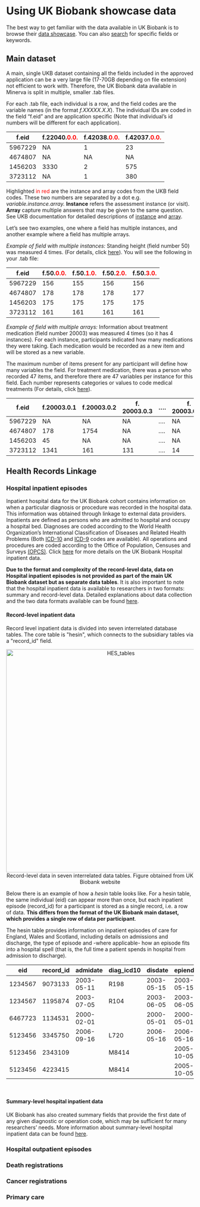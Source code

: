 # Using UK Biobank showcase data

The best way to get familiar with the data available in UK Biobank is to browse their [data showcase](https://biobank.ctsu.ox.ac.uk/crystal/browse.cgi). You can also [search](http://biobank.ctsu.ox.ac.uk/crystal/search.cgi) for specific fields or keywords.

## Main dataset

A main, single UKB dataset containing all the fields included in the approved application can be a very large file (17-70GB depending on file extension) not efficient to work with. Therefore, the UK Biobank data available in Minerva is split in multiple, smaller .tab files.

For each .tab file, each individual is a row, and the field codes are the variable names (in the format *f.XXXXX.X.X*). 
The individual IDs are coded in the field “f.eid” and are application specific (Note that individual’s id numbers will be different for each application).

<center>

| f.eid   | f.22040.<span style="color:red">0.0.</span> | f.42038.<span style="color:red">0.0.</span> | f.42037.<span style="color:red">0.0.</span> |
|---------|---------------------------------------------|-----------------------------------------------|-----------------------------------------------|
| 5967229 | NA                                          | 1                                             | 23                                            |
| 4674807 | NA                                          | NA                                            | NA                                            |
| 1456203 | 3330                                        | 2                                             | 575                                           |
| 3723112 | NA                                          | 1                                             | 380                                           |

</center>

Highlighted <span style="color:red">in red</span> are the instance and array codes from the UKB field codes. These two numbers are separated by a dot e.g. *variable.instance.array.*
**Instance** refers the assessment instance (or visit). **Array** capture multiple answers that may be given to the same question. See UKB documentation for detailed descriptions of [instance](https://biobank.ctsu.ox.ac.uk/crystal/instance.cgi?id=2) and [array](https://biobank.ctsu.ox.ac.uk/crystal/help.cgi?cd=array).

Let’s see two examples, one where a field has multiple instances, and another example where a field has multiple arrays. 

*Example of field with multiple instances:* Standing height (field number 50) was measured 4 times. (For details, click [here](https://biobank.ndph.ox.ac.uk/showcase/field.cgi?id=50)). You will see the following in your .tab file:

<center>

| f.eid   | f.50.<span style="color:red">0.0.</span> | f.50.<span style="color:red">1.0.</span> | f.50.<span style="color:red">2.0.</span> | f.50.<span style="color:red">3.0.</span> |
|---------|------------------------------------------|------------------------------------------|------------------------------------------|------------------------------------------|
| 5967229 | 156                                      | 155                                      | 156                                      | 156                                      |
| 4674807 | 178                                      | 178                                      | 178                                      | 177                                      |
| 1456203 | 175                                      | 175                                      | 175                                      | 175                                      |
| 3723112 | 161                                      | 161                                      | 161                                      | 161                                      |

</center>


*Example of field with multiple arrays:* Information about treatment medication (field number 20003) was measured 4 times (so it has 4 instances). 
For each instance, participants indicated how many medications they were taking. Each medication would be recorded as a new item and will be stored as a new variable. 

The maximum number of items present for any participant will define how many variables the field. 
For treatment medication, there was a person who recorded 47 items, and therefore there are 47 variables per instance for this field. Each number represents categories or values to code medical treatments (For details, click [here](https://biobank.ctsu.ox.ac.uk/crystal/coding.cgi?id=4)).

<center>

| f.eid   | f.20003.0.1 | f.20003.0.2 | f. 20003.0.3 | …. | f. 20003.0.47 |
|---------|-------------|-------------|--------------|----|---------------|
| 5967229 | NA          | NA          | NA           | …. | NA            |
| 4674807 | 178         | 1754        | NA           | …. | NA            |
| 1456203 | 45          | NA          | NA           | …. | NA            |
| 3723112 | 1341        | 161         | 131          | …. | 14            |

</center>


## Health Records Linkage

### Hospital inpatient episodes

Inpatient hospital data for the UK Biobank cohort contains information on when a particular diagnosis or procedure was recorded in the hospital data. This information was obtained through linkage to external data providers. 
Inpatients are defined as persons who are admitted to hospital and occupy a hospital bed. Diagnoses are coded according to the World Health Organization’s International Classification of Diseases and Related Health Problems (Both [ICD-10](https://biobank.ctsu.ox.ac.uk/crystal/field.cgi?id=41270) and [ICD-9](https://biobank.ctsu.ox.ac.uk/crystal/field.cgi?id=41271) codes are available). All operations and procedures are coded according to the Office of Population, Censuses and Surveys [(OPCS)](https://biobank.ctsu.ox.ac.uk/crystal/field.cgi?id=41272). Click [here](https://biobank.ndph.ox.ac.uk/ukb/ukb/docs/HospitalEpisodeStatistics.pdf) for more details on the UK Biobank Hospital inpatient data.

**Due to the format and complexity of the record-level data, data on Hospital inpatient episodes is not provided as part of the main UK Biobank dataset but as separate data tables**. 
It is also important to note that the hospital inpatient data is available to researchers in two formats: summary and record-level data. Detailed explanations about data collection and the two data formats available can be found [here](https://biobank.ndph.ox.ac.uk/ukb/label.cgi?id=2000).

#### Record-level inpatient data
Record level inpatient data is divided into seven interrelated database tables. The core table is "hesin", which connects to the subsidiary tables via a "record_id" field.

<center>
<img src="/img/HES_tables.png" alt="HES_tables" width="600" />
<figcaption> Record-level data in seven interrelated data tables. Figure obtained from UK Biobank website</figcaption>
</center>

Below there is an example of how a *hesin* table looks like. For a hesin table, the same individual (eid) can appear more than once, but each inpatient episode (record_id) for a participant is stored as a single record, i.e. a row of data. **This differs from the format of the UK Biobank main dataset, which provides a single row of data per participant**.

The hesin table provides information on inpatient episodes of care for England, Wales and Scotland, including details on admissions and discharge, the type of episode and -where applicable- how an episode fits into a hospital spell (that is, the full time a patient spends in hospital from admission to discharge).

|     eid        |     record_id    |     admidate      |     diag_icd10    |     disdate       |     epiend        |     epistart      |     opdate        |     oper4    |
|----------------|------------------|-------------------|-------------------|-------------------|-------------------|-------------------|-------------------|--------------|
|     1234567    |     9073133      |     2003-05-11    |     R198          |     2003-05-15    |     2003-05-15    |     2003-05-15    |                   |     X948     |
|     1234567    |     1195874      |     2003-07-05    |     R104          |     2003-06-05    |     2003-06-05    |     2003-06-05    |     2003-06-05    |     H151     |
|     6467723    |     1134531      |     2000-02-01    |                   |     2000-05-01    |     2000-05-01    |     2000-05-01    |                   |     X668     |
|     5123456    |     3345750      |     2006-09-16    |     L720          |     2006-05-16    |     2006-05-16    |     2006-05-16    |     2006-05-16    |     S045     |
|     5123456    |     2343109      |                   |     M8414         |                   |     2005-10-05    |     2005-10-05    |     2005-10-05    |     W200     |
|     5123456    |     4223415      |                   |     M8414         |                   |     2005-10-05    |     2005-10-05    |     2005-10-05    |     W231     |

<p>&nbsp;</p>

#### Summary-level hospital inpatient data

UK Biobank has also created summary fields that provide the first date of any given diagnostic or operation code, which may be sufficient for many researchers’ needs. More information about summary-level hospital inpatient data can be found [here](https://biobank.ctsu.ox.ac.uk/crystal/label.cgi?id=2000).

### Hospital outpatient episodes

### Death registrations

### Cancer registrations

### Primary care
